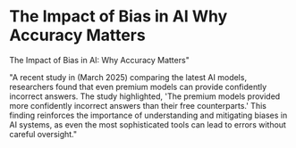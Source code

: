 # The Impact of Bias in AI Why Accuracy Matters

The Impact of Bias in AI: Why Accuracy Matters"

"A recent study in  (March 2025) comparing the latest AI models, researchers found that even premium models can provide confidently incorrect answers. The study highlighted, 'The premium models provided more confidently incorrect answers than their free counterparts.' This finding reinforces the importance of understanding and mitigating biases in AI systems, as even the most sophisticated tools can lead to errors without careful oversight."